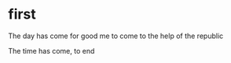 # first
The day has come for good me to come to the help of the republic

The time has come, to end
